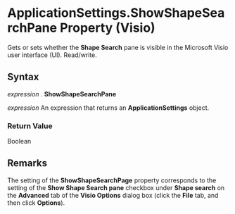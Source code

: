 
# ApplicationSettings.ShowShapeSearchPane Property (Visio)

Gets or sets whether the  **Shape Search** pane is visible in the Microsoft Visio user interface (UI). Read/write.


## Syntax

 _expression_ . **ShowShapeSearchPane**

 _expression_ An expression that returns an **ApplicationSettings** object.


### Return Value

Boolean


## Remarks

The setting of the  **ShowShapeSearchPage** property corresponds to the setting of the **Show Shape Search pane** checkbox under **Shape search** on the **Advanced** tab of the **Visio Options** dialog box (click the **File** tab, and then click **Options**).

